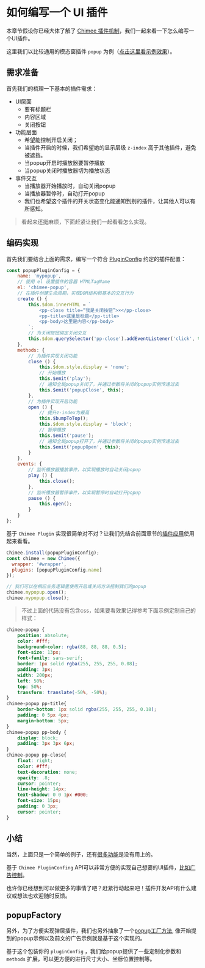 # 如何编写一个 UI 插件

本章节假设你已经大体了解了 [Chimee 插件机制](https://github.com/Chimeejs/chimee/blob/master/doc/zh-cn/api/plugin-api.md)，我们一起来看一下怎么编写一个UI插件。

这里我们以比较通用的模态窗插件 `popup` 为例（[点击这里看示例效果](https://github.com/Chimeejs/chimee-plugin-popup/blob/master/demo/index.js)）。

## 需求准备
首先我们的梳理一下基本的插件需求：

* UI层面
	* 要有标题栏
	* 内容区域
	* 关闭按钮
* 功能层面
	* 希望能控制开启关闭；
	* 当插件开启的时候，我们希望她的显示层级 `z-index` 高于其他插件，避免被遮挡。
	* 当popup开启时播放器要暂停播放
	* 当popup关闭时播放器切为播放状态
* 事件交互
	* 当播放器开始播放时，自动关闭popup
	* 当播放器暂停时，自动打开popup
	* 我们也希望这个插件的开关状态变化能通知到别的插件，让其他人可以有所感知。

> 看起来还挺麻烦，下面赶紧让我们一起看看怎么实现。

## 编码实现

首先我们要结合上面的需求，编写一个符合 [PluginConfig](https://github.com/Chimeejs/chimee/blob/master/doc/zh-cn/api/plugin-api.md#pluginConfig参数) 约定的插件配置：
```javascript
const popupPluginConfig = {
	name: 'mypopup',
	// 使用 el 设置插件的容器 HTMLTagName
	el: 'chimee-popup',
	// 在插件创建生命周期，实现DOM结构和基本的交互行为
	create () {
		this.$dom.innerHTML = `
			<pp-close title=“我是关闭按钮”>×</pp-close>
			<pp-title>这里是标题</pp-title>
			<pp-body>这里是内容</pp-body>
		`;
		// 为关闭按钮绑定关闭交互
		this.$dom.querySelector('pp-close').addEventListener('click', this.close);
	},
	methods: {
		// 为插件实现关闭功能
		close () {
			this.$dom.style.display = 'none';
			// 开始播放
			this.$emit('play');
			// 通知全局popup关闭了，并通过参数将关闭的popup实例传递过去
			this.$emit('popupClose', this);
		},
		// 为插件实现开启功能
		open () {
			// 提升z-index为最高
			this.$bumpToTop();
			this.$dom.style.display = 'block';
			// 暂停播放
			this.$emit('pause');
			// 通知全局popup打开了，并通过参数将关闭的popup实例传递过去
			this.$emit('popupOpen', this);
		}
	},
	events: {
		// 监听播放器播放事件，以实现播放时自动关闭popup
		play () {
			this.close();
		},
		// 监听播放器暂停事件，以实现暂停时自动打开popup
		pause () {
			this.open();
		}
	}
};
```

基于 `Chimee Plugin` 实现很简单对不对？让我们先结合前面章节的[插件应用](https://github.com/Chimeejs/chimee/blob/master/doc/zh-cn/api/plugin-api.md#插件用法)使用起来看看。

```javascript
Chimee.install(popupPluginConfig);
const chimee = new Chimee({
  wrapper: '#wrapper',
  plugins: [popupPluginConfig.name]
});

// 我们可以在相应业务逻辑里使用开启或关闭方法控制我们的popup
chimee.mypopup.open();
chimee.mypopup.close();
```


> 不过上面的代码没有包含css，如果要看效果记得参考下面示例定制自己的样式：
```css
chimee-popup {
	position: absolute;
	color: #fff;
	background-color: rgba(88, 88, 88, 0.5);
	font-size: 13px;
	font-family: sans-serif;
	border: 1px solid rgba(255, 255, 255, 0.08);
	padding: 3px;
	width: 200px;
	left: 50%;
	top: 50%;
	transform: translate(-50%, -50%);
}
chimee-popup pp-title{
	border-bottom: 1px solid rgba(255, 255, 255, 0.18);
	padding: 0 5px 4px;
	margin-bottom: 5px;
}
chimee-popup pp-body {
    display: block;
    padding: 3px 3px 6px;
}
chimee-popup pp-close{
	float: right;
	color: #fff;
	text-decoration: none;
	opacity: .8;
	cursor: pointer;
	line-height: 14px;
	text-shadow: 0 0 1px #000;
	font-size: 15px;
	padding: 0 3px;
	cursor: pointer;
}
```

## 小结

当然，上面只是一个简单的例子，还有[很多功能](https://github.com/Chimeejs/chimee/blob/master/doc/zh-cn/api/plugin-api.md)是没有用上的。

基于 `Chimee PluginConfing` API可以非常方便的实现自己想要的UI插件，[比如广告控制](http://chimee.org/h5-videoplayer/demo/ui-ad/)。


也许你已经想到可以做更多的事情了吧？赶紧行动起来吧！插件开发API有什么建议或想法也欢迎随时反馈。

## popupFactory

另外，为了方便实现弹层插件，我们也另外抽象了一个[popup工厂方法](https://github.com/Chimeejs/chimee-plugin-popup), 像开始提到的popup示例以及前文的广告示例就是基于这个实现的。

基于这个包装你的 `pluginConfig` ，我们给popup提供了一些定制化参数和 `methods` 扩展，可以更方便的进行尺寸大小、坐标位置控制等。

